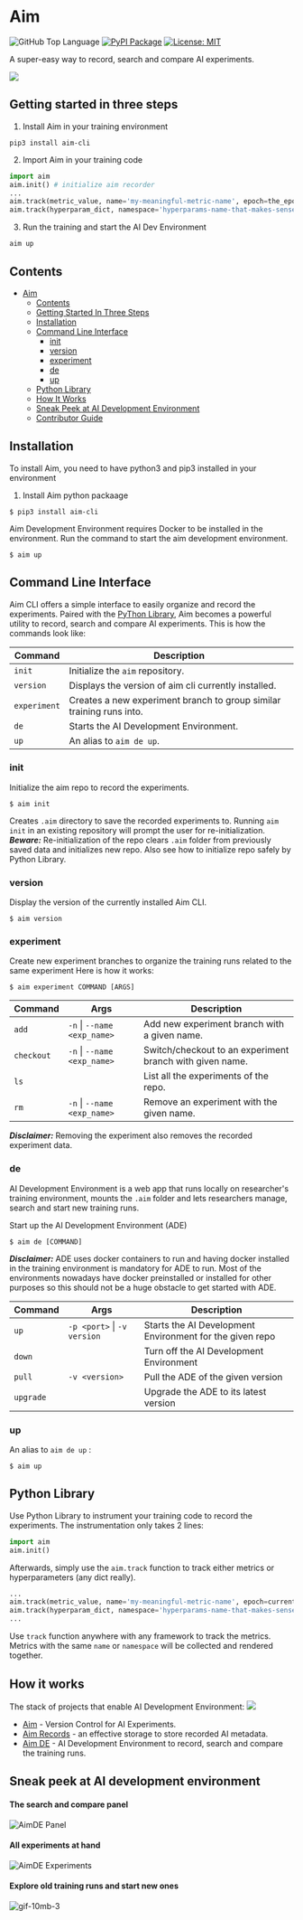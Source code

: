 # Aim

![GitHub Top Language](https://img.shields.io/github/languages/top/aimhubio/aim) [![PyPI Package](https://img.shields.io/pypi/v/aim-cli?color=yellow)](https://pypi.org/project/aim-cli/) [![License: MIT](https://img.shields.io/badge/License-MIT-green.svg)](https://opensource.org/licenses/MIT)

A super-easy way to record, search and compare AI experiments.

<img src="https://user-images.githubusercontent.com/3179216/86801320-eea18400-c084-11ea-8480-87ee60ae95cd.png">

## Getting started in three steps
1. Install Aim in your training environment
```shell
pip3 install aim-cli
```
2. Import Aim in your training code
```py
import aim
aim.init() # initialize aim recorder
...
aim.track(metric_value, name='my-meaningful-metric-name', epoch=the_epoch)
aim.track(hyperparam_dict, namespace='hyperparams-name-that-makes-sense')
```
3. Run the training and start the AI Dev Environment
```shell
aim up
```

## Contents

- [Aim](#aim)
  - [Contents](#contents)
  - [Getting Started In Three Steps](#getting-started-in-three-steps)
  - [Installation](#installation)
  - [Command Line Interface](#command-line-interface)
    - [init](#init)
    - [version](#version)
    - [experiment](#experiment)
    - [de](#de)
    - [up](#up)
  - [Python Library](#python-library)
  - [How It Works](#how-it-works)
  - [Sneak Peek at AI Development Environment](#sneak-peek-at-ai-development-environment)
  - [Contributor Guide](docs/contributor-guide.md)

## Installation
To install Aim, you need to have python3 and pip3 installed in your environment
1. Install Aim python packaage
```shell
$ pip3 install aim-cli
```
Aim Development Environment requires Docker to be installed in the environment.
Run the command to start the aim development environment.
```shell
$ aim up
```

## Command Line Interface

Aim CLI offers a simple interface to easily organize and record the experiments.
Paired with the [PyThon Library](#python-library), Aim becomes a powerful utility to record, search and compare AI experiments.
This is how the commands look like:


| Command       | Description                                                          |
| --------------| -------------------------------------------------------------------- |
| `init`        | Initialize the `aim` repository.                                     |
| `version`     | Displays the version of aim cli currently installed.                 |
| `experiment`  | Creates a new experiment branch to group similar training runs into. |
| `de`          | Starts the AI Development Environment.                               |
| `up`          | An alias to `aim de up`.                                             |

### init
Initialize the aim repo to record the experiments.
```shell
$ aim init
```
Creates `.aim` directory to save the recorded experiments to.
Running `aim init` in an existing repository will prompt the user for re-initialization.
**_Beware:_** Re-initialization of the repo clears `.aim` folder from previously saved data and initializes new repo.
Also see how to initialize repo safely by Python Library.

### version
Display the version of the currently installed Aim CLI.
```shell
$ aim version
```

### experiment
Create new experiment branches to organize the training runs related to the same experiment
Here is how it works:
```shell
$ aim experiment COMMAND [ARGS]
```
| Command    | Args                            | Description                                               |
| -----------| ------------------------------- | --------------------------------------------------------- |
| `add`      | `-n` &#124; `--name <exp_name>` | Add new experiment branch with a given name.              |
| `checkout` | `-n` &#124; `--name <exp_name>` | Switch/checkout to an experiment branch with given name.  |
| `ls`       |                                 | List all the experiments of the repo.                     |
| `rm`       | `-n` &#124; `--name <exp_name>` | Remove an experiment with the given name.                 |

***Disclaimer:*** Removing the experiment also removes the recorded experiment data.

### de
AI Development Environment is a web app that runs locally on researcher's training environment,  mounts the `.aim` folder and lets researchers manage, search and start new training runs.

Start up the AI Development Environment (ADE)
```shell
$ aim de [COMMAND]
```
***Disclaimer:*** ADE uses docker containers to run and having docker installed in the training environment is mandatory for ADE to run.
Most of the environments nowadays have docker preinstalled or installed for other purposes so this should not be a huge obstacle to get started with ADE.

| Command   | Args                            | Description                                               |
| --------- | ------------------------------- | --------------------------------------------------------- |
| `up`      | `-p <port>` &#124; `-v version` | Starts the AI Development Environment for the given repo  |
| `down`    |                                 | Turn off the AI Development Environment                   |
| `pull`    | `-v <version>`                  | Pull the ADE of the given version                         |
| `upgrade` |                                 | Upgrade the ADE to its latest version                     |

### up
An alias to `aim de up` :
```shell
$ aim up
```

## Python Library
Use Python Library to instrument your training code to record the experiments.
The instrumentation only takes 2 lines:
```py
import aim
aim.init()
```
Afterwards, simply use the `aim.track` function to track either metrics or hyperparameters (any dict really).
```py
...
aim.track(metric_value, name='my-meaningful-metric-name', epoch=current_epoch)
aim.track(hyperparam_dict, namespace='hyperparams-name-that-makes-sense')
...
```
Use `track` function anywhere with any framework to track the metrics. Metrics with the same `name` or `namespace` will be collected and rendered together.

## How it works
The stack of projects that enable AI Development Environment:
<img src="https://user-images.githubusercontent.com/3179216/86802291-f0b81280-c085-11ea-8715-6fd650c4a45d.png">
- [Aim](#aim) - Version Control for AI Experiments.
- [Aim Records](https://github.com/aimhubio/aimrecords) - an effective storage to store recorded AI metadata.
- [Aim DE](https://github.com/aimhubio/aimde) - AI Development Environment to record, search and compare the training runs.

## Sneak peek at AI development environment

#### The search and compare panel
![AimDE Panel](https://user-images.githubusercontent.com/3179216/87037877-fe90a380-c1fd-11ea-9242-05ea1798a176.gif)

#### All experiments at hand
![AimDE Experiments](https://user-images.githubusercontent.com/3179216/87040316-95129400-c201-11ea-97e5-519ac6ffba94.gif)

#### Explore old training runs and start new ones
![gif-10mb-3](https://user-images.githubusercontent.com/3179216/87040393-ac518180-c201-11ea-930c-d446adab573e.gif)
